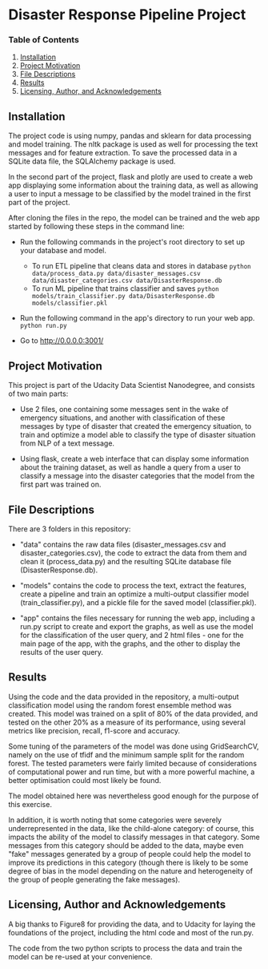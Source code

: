 # Disaster Response Pipeline Project

### Table of Contents

1. [Installation](#installation)
2. [Project Motivation](#motivation)
3. [File Descriptions](#files)
4. [Results](#results)
5. [Licensing, Author, and Acknowledgements](#licensing)

## Installation <a name="installation"></a>

The project code is using numpy, pandas and sklearn for data processing and model training. The nltk package is used as well for processing the text messages and for feature extraction. To save the processed data in a SQLite data file, the SQLAlchemy package is used.

In the second part of the project, flask and plotly are used to create a web app displaying some information about the training data, as well as allowing a user to input a message to be classified by the model trained in the first part of the project.

After cloning the files in the repo, the model can be trained and the web app started by following these steps in the command line:

- Run the following commands in the project's root directory to set up your database and model.

    - To run ETL pipeline that cleans data and stores in database
        `python data/process_data.py data/disaster_messages.csv data/disaster_categories.csv data/DisasterResponse.db`
    - To run ML pipeline that trains classifier and saves
        `python models/train_classifier.py data/DisasterResponse.db models/classifier.pkl`

- Run the following command in the app's directory to run your web app.
    `python run.py`

- Go to http://0.0.0.0:3001/

## Project Motivation <a name="motivation"></a>

This project is part of the Udacity Data Scientist Nanodegree, and consists of two main parts:

- Use 2 files, one containing some messages sent in the wake of emergency situations, and another with classification of these messages by type of disaster that created the emergency situation, to train and optimize a model able to classify the type of disaster situation from NLP of a text message.

- Using flask, create a web interface that can display some information about the training dataset, as well as handle a query from a user to classify a message into the disaster categories that the model from the first part was trained on.

## File Descriptions <a name="files"></a>

There are 3 folders in this repository:

- "data" contains the raw data files (disaster_messages.csv and disaster_categories.csv), the code to extract the data from them and clean it (process_data.py) and the resulting SQLite database file (DisasterResponse.db).

- "models" contains the code to process the text, extract the features, create a pipeline and train an optimize a multi-output classifier model (train_classifier.py), and a pickle file for the saved model (classifier.pkl).

- "app" contains the files necessary for running the web app, including a run.py script to create and export the graphs, as well as use the model for the classification of the user query, and 2 html files - one for the main page of the app, with the graphs, and the other to display the results of the user query.

## Results <a name="results"></a>

Using the code and the data provided in the repository, a multi-output classification model using the random forest ensemble method was created. This model was trained on a split of 80% of the data provided, and tested on the other 20% as a measure of its performance, using several metrics like precision, recall, f1-score and accuracy.

Some tuning of the parameters of the model was done using GridSearchCV, namely on the use of tfidf and the minimum sample split for the random forest. The tested parameters were fairly limited because of considerations of computational power and run time, but with a more powerful machine, a better optimisation could most likely be found.

The model obtained here was nevertheless good enough for the purpose of this exercise.

In addition, it is worth noting that some categories were severely underrepresented in the data, like the child-alone category: of course, this impacts the ability of the model to classify messages in that category. Some messages from this category should be added to the data, maybe even "fake" messages generated by a group of people could help the model to improve its predictions in this category (though there is likely to be some degree of bias in the model depending on the nature and heterogeneity of the group of people generating the fake messages).

## Licensing, Author and Acknowledgements <a name="licensing"></a>

A big thanks to Figure8 for providing the data, and to Udacity for laying the foundations of the project, including the html code and most of the run.py. 

The code from the two python scripts to process the data and train the model can be re-used at your convenience.


